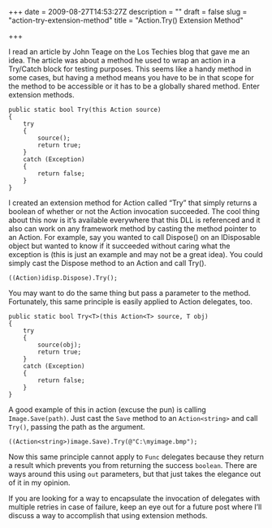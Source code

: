 +++
date = 2009-08-27T14:53:27Z
description = ""
draft = false
slug = "action-try-extension-method"
title = "Action.Try() Extension Method"

+++


I read an article by John Teage on the Los Techies blog that gave me an idea. The article was about a method he used to wrap an action in a Try/Catch block for testing purposes. This seems like a handy method in some cases, but having a method means you have to be in that scope for the method to be accessible or it has to be a globally shared method. Enter extension methods.

```
public static bool Try(this Action source)
{
    try
    {
        source();
        return true;
    }
    catch (Exception)
    {
        return false;
    }
}
```

I created an extension method for Action called “Try” that simply returns a boolean of whether or not the Action invocation succeeded. The cool thing about this now is it’s available everywhere that this DLL is referenced and it also can work on any framework method by casting the method pointer to an Action. For example, say you wanted to call Dispose() on an IDisposable object but wanted to know if it succeeded without caring what the exception is (this is just an example and may not be a great idea). You could simply cast the Dispose method to an Action and call Try().

```
((Action)idisp.Dispose).Try();
```

You may want to do the same thing but pass a parameter to the method. Fortunately, this same principle is easily applied to Action<t> delegates, too.</t>

```
public static bool Try<T>(this Action<T> source, T obj)
{
    try
    {
        source(obj);
        return true;
    }
    catch (Exception)
    {
        return false;
    }
}
```

A good example of this in action (excuse the pun) is calling `Image.Save(path)`. Just cast the `Save` method to an `Action<string>` and call `Try()`, passing the path as the argument.</string>

```
((Action<string>)image.Save).Try(@"C:\myimage.bmp");
```

Now this same principle cannot apply to `Func` delegates because they return a result which prevents you from returning the success `boolean`. There are ways around this using `out` parameters, but that just takes the elegance out of it in my opinion.

If you are looking for a way to encapsulate the invocation of delegates with multiple retries in case of failure, keep an eye out for a future post where I’ll discuss a way to accomplish that using extension methods.

